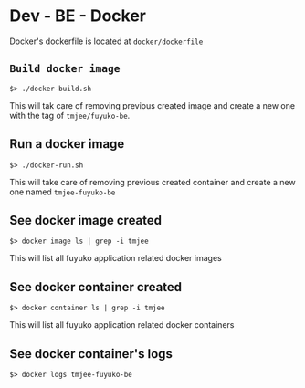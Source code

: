 # Dev - BE - Docker

Docker's dockerfile is located at `docker/dockerfile`

## `Build docker image`

```text
$> ./docker-build.sh
```

This will tak care of removing previous created image and create a new one with the tag of `tmjee/fuyuko-be`.

## Run a docker image

```text
$> ./docker-run.sh
```

This will take care of removing previous created container and create a new one named `tmjee-fuyuko-be`

## See docker image created

```text
$> docker image ls | grep -i tmjee
```

This will list all fuyuko application related docker images

## See docker container created

```text
$> docker container ls | grep -i tmjee
```

This will list all fuyuko application related docker containers

## See docker container's logs

```text
$> docker logs tmjee-fuyuko-be
```

